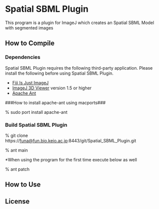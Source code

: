 Spatial SBML Plugin
======================
This program is a plugin for ImageJ which creates an Spatial SBML Model with segmented images

How to Compile
------------------
### Dependencies ###
Spatial SBML Plugin requires the following third-party application.
Please install the following before using Spatial SBML Plugin.

+ [Fiji Is Just ImageJ](http://fiji.sc/Fiji "Fiji Is Just ImageJ")
+ [ImageJ 3D Viewer](http://3dviewer.neurofly.de/ "ImageJ 3D Viewer") version 1.5 or higher
+ [Apache Ant](http://ant.apache.org/ "Apache Ant")

###How to install apache-ant using macports###

% sudo port install apache-ant

### Build Spatial SBML Plugin ###
% git clone https://funa@fun.bio.keio.ac.jp:8443/git/Spatial_SBML_Plugin.git

% ant main

*When using the program for the first time execute below as well

% ant patch

How to Use
-------------------

License
------------------
